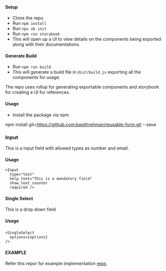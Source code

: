 #### Setup
- Clone the repo.
- Run `npm install`
- Run `npx sb init`
- Run `npm run storybook`
- This will open up a UI to view details on the components being exported along with their documentations.

#### Generate Build
- Run `npm run build`
- This will generate a build file in `dist/build.js` exporting all the components for usage.

The repo uses rollup for generating exportable components and storybook for creating a UI for references.

#### Usage
- Install the package via npm 

npm install git+https://github.com:basithrehman/reusable-form.git --save

### Input
This is a input field with allowed types as number and email.

#### Usage
```
<Input
  type="text"
  help_text="This is a mandatory field"
  show_text_counter
  required />
```

#### Single Select
This is a drop down field

##### Usage
```
<SingleSelect
  options={options}
/>
```

#### EXAMPLE
Refer this repor for example implementation [repo](https://https://github.com/basithrehman/testing-reusable-form/edit/master/README.md).

